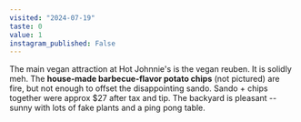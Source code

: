 ```yaml
---
visited: "2024-07-19"
taste: 0
value: 1
instagram_published: False
---
```


The main vegan attraction at Hot Johnnie's is the vegan reuben. It is solidly meh. The **house-made barbecue-flavor potato chips** (not pictured) are fire, but not enough to offset the disappointing sando. Sando + chips together were approx $27 after tax and tip. The backyard is pleasant -- sunny with lots of fake plants and a ping pong table.